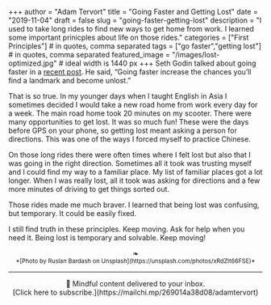 +++
author = "Adam Tervort"
title = "Going Faster and Getting Lost"
date = "2019-11-04"
draft = false
slug = "going-faster-getting-lost"
description = "I used to take long rides to find new ways to get home from work. I learned some important prinicples about life on those rides."
categories = ["First Principles"] # in quotes, comma separated
tags = ["go faster","getting lost"] # in quotes, comma separated
featured_image = "/images/lost-optimized.jpg" # ideal width is 1440 px
+++
Seth Godin talked about going faster in a [recent post](https://seths.blog/2019/09/if-youre-lost-go-faster/). He said, “Going faster increase the chances you’ll find a landmark and become unlost.” 

That is so true. In my younger days when I taught English in Asia I sometimes decided I would take a new road home from work every day for a week. The main road home took 20 minutes on my scooter. There were many opportunities to get lost. It was so much fun! These were the days before GPS on your phone, so getting lost meant asking a person for directions. This was one of the ways I forced myself to practice Chinese.

On those long rides there were often times where I felt lost but also that I was going in the right direction. Sometimes all it took was trusting myself and I could find my way to a familiar place. My list of familiar places got a lot longer. When I was really lost, all it took was asking for directions and a few more minutes of driving to get things sorted out. 

Those rides made me much braver. I learned that being lost was confusing, but temporary. It could be easily fixed. 

I still find truth in these principles. Keep moving. Ask for help when you need it. Being lost is temporary and solvable. Keep moving!

<center>❧</center>
<center><small> *[Photo by Ruslan Bardash on Unsplash](https://unsplash.com/photos/xRdZIt66FSE)* </small>

---
<center>
📨 Mindful content delivered to your inbox. <br>[Click here to subscribe.](https://mailchi.mp/269014a38d08/adamtervort)</center>